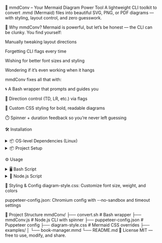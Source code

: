 🧠 mmdConv – Your Mermaid Diagram Power Tool
A lightweight CLI toolkit to convert .mmd (Mermaid) files into beautiful SVG, PNG, or PDF diagrams — with styling, layout control, and zero guesswork.

🚀 Why mmdConv?
Mermaid is powerful, but let’s be honest — the CLI can be clunky. You find yourself:

Manually tweaking layout directions

Forgetting CLI flags every time

Wishing for better font sizes and styling

Wondering if it’s even working when it hangs

mmdConv fixes all that with:

🌀 A Bash wrapper that prompts and guides you

🧭 Direction control (TD, LR, etc.) via flags

🎨 Custom CSS styling for bold, readable diagrams

⏱️ Spinner + duration feedback so you’re never left guessing

🛠️ Installation
<details> <summary>📦 OS-level Dependencies (Linux)</summary>

bash
sudo apt update
sudo apt install -y \
  libasound2t64 \
  libnss3 \
  libatk-bridge2.0-0 \
  libxss1 \
  libasound2 \
  fonts-liberation \
  libu2f-udev \
  libgbm1
</details>

<details> <summary>📦 Project Setup</summary>

bash
git clone https://github.com/bongshinc/mmdConv.git
cd mmdConv
npm install
chmod +x convert.sh
</details>

⚙️ Usage
<details> <summary>🖥️ Bash Script</summary>

bash
./convert.sh -i diagram.mmd                 # Outputs diagram.svg
./convert.sh -i diagram.mmd -f png          # Outputs diagram.png
./convert.sh -i diagram.mmd -f pdf -o out.pdf
If -i is not provided, it will prompt you interactively.

</details>

<details> <summary>🧠 Node.js Script</summary>

bash
node mmdConv.js -i diagram.mmd -f svg -d td
Supported flags:

-i input file (required)

-f format: svg (default), png, pdf

-o output file (optional)

-d direction: td, lr, bt, rl

</details>

🎨 Styling & Config
diagram-style.css: Customize font size, weight, and colors

puppeteer-config.json: Chromium config with --no-sandbox and timeout settings

📁 Project Structure
mmdConv/
├── convert.sh                # Bash wrapper
├── mmdConv.js                # Node.js CLI with spinner
├── puppeteer-config.json     # Puppeteer config
├── diagram-style.css         # Mermaid CSS overrides
├── examples/
│   └── book-manager.mmd
└── README.md
🪪 License
MIT — free to use, modify, and share.
